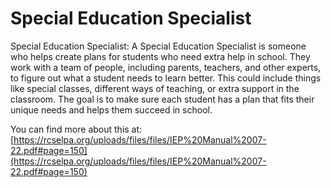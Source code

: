 # Special Education Specialist
Special Education Specialist: A Special Education Specialist is someone who helps create plans for students who need extra help in school. They work with a team of people, including parents, teachers, and other experts, to figure out what a student needs to learn better. This could include things like special classes, different ways of teaching, or extra support in the classroom. The goal is to make sure each student has a plan that fits their unique needs and helps them succeed in school.

You can find more about this at: [https://rcselpa.org/uploads/files/files/IEP%20Manual%2007-22.pdf#page=150](https://rcselpa.org/uploads/files/files/IEP%20Manual%2007-22.pdf#page=150)
